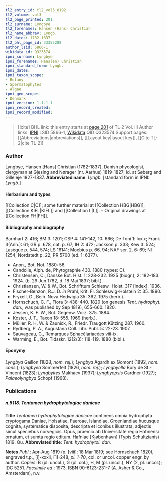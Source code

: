 ```yaml
---
tl2_entry_id: tl2_vol3_0192
tl2_volume: vol3
tl2_page_printed: 201
tl2_surname: Lyngbye
tl2_forenames: Hansen (Hans) Christian
tl2_name_abbrev: Lyngb.
tl2_dates: 1782-1837
tl2_bhl_page_id: 33355288
author_lsid: 5866-1
wikidata_id: Q323574
ipni_surname: Lyngbye
ipni_forenames: Hans(en) Christian
ipni_standard_form: Lyngb.
ipni_dates: 
ipni_taxon_scope: 
- Botany
- Spermatophytes
- Algae
ipni_geo_scope: 
- Denmark
ipni_version: 1.1.1.1
ipni_record_created: 
ipni_record_modified:
---
```


> [!cite] BHL link: this entry starts at [page 201](https://www.biodiversitylibrary.org/page/33355288) of TL-2 Vol. III
> Author links: [IPNI](https://www.ipni.org/a/5866-1) LSID 5866-1, [Wikidata](https://www.wikidata.org/wiki/Q323574) QID Q323574
> Support pages: [[Abbreviations|abbreviations]], [[Layout key|layout key]], [[Cite TL-2|cite TL-2]]

### Author

Lyngbye, Hansen \[Hans\] Christian (1782-1837), Danish phycologist, clergyman at Gjesing and Nørager (nr. Aarhus) 1819-1827; id. at Søberg and Gilleleje 1827-1837. 
**Abbreviated name**: *Lyngb.* \[standard form in IPNI: *Lyngb.*\]

#### Herbarium and types

[[Collection C|C]]; some further material at [[Collection HBG|HBG]], [[Collection KIEL|KIEL]] and [[Collection L|L]]. – Original drawings at [[Collection FH|FH]].

#### Bibliography and biography

Barnhart 2: 416; BM 3: 1201; CSP 4: 141-142, 10: 666; De Toni 1: lxxix; Frank 3(Anh.): 61; GR p. 678, cat. p. 67; IH 2: 472; Jackson p. 333; Kew 3: 524; Lasègue p. 544, 574; LS 16141; Moebius p. 66, 94; NAF ser. 2. 6: 69; NI 1254; Nordstedt p. 22; PR 5700 (ed. 1: 6377).
- Anon., Bot. Not. 1880: 56.
- Candolle, Alph. de, Phytographie 430. 1880 (types: C).
- Christensen, C., Danske Bot. Hist. 1: 228-232. 1925 (biogr.), 2: 182-183. 1924. (b. 29 Jun 1782, d. 18 Mai 1837; bibl.).
- Christiansen, W. & W., Bot. Schrifttum Schlesw.-Holst. 317 \[index\]. 1936.
- Fischer-Benzon, R.J. D. *in* Prahl, Krit. Fl. Schleswig-Holstein 2: 35. 1890.
- Fryxell, G., Beih. Nova Hedwigia 35: 362. 1975 (herb.).
- Hornschuch, C. F., Flora 3: 438-440. 1820 (on genesis *Tent, hydrophyt. dan*., was published by Sep 1819), 655-660. 1820.
- Jessen, K. F. W., Bot. Gegenw. Vorz. 375. 1884.
- Koster, J. T., Taxon 18: 555. 1969 (herb.).
- Müller, R. H. W. & Zaunick, R., Friedr. Traugott Kützing 287. 1960.
- Rydberg, P. A., Augustana Coll. Libr. Publ. 5: 22-23. 1907.
- Sauvageau, C., Remarques Sphacélariacées viii-ix.
- Warming, E., Bot. Tidsskr. 12(2/3): 118-119. 1880 (bibl.).

#### Eponymy

*Lyngbya* Gaillon (1828, *nom. rej.*); *Lyngbya* Agardh ex Gomont (1892, *nom. cons.*); *Lyngbyea* Sommerfelt (1826, *nom. rej.*); *Lyngbyella* Bory de St.-Vincent (1823); *Lyngbyites* Makhaev (1937); *Lyngbyopsis* Gardner (1927); *Palaeolyngbya* Schopf (1968).

### Publications

##### n.5118. Tentamen hydrophytologiae danicae

**Title**
*Tentamen hydrophytologiae danicae* continens omnia hydrophyta cryptogama Daniae, Holsatiae, Faeroae, Islandiae, Groenlandiae hucusque cognita, systematice disposita, descripta et iconibus illustrata, adjectis simul speciebus norvegicis. Opus, praemio ab Universitate regia Hafniensi ornatum, et sumta regio editum. Hafniae \[Kjøbenhavn\] (Typis Schultzianis) 1819. Qu.
**Abbreviated title**: *Tent. hydrophytol. dan.*

**Notes**
*Publ*.: Apr-Aug 1819 (p. \[viii\]: 18 Mar 1819; see Hornschuch 1820), engraved t.p., \[i\]-xxxii, \[1\]-248, *pl. 1-70*, col. or uncol. copper engr. by author. *Copies*: B (pl. uncol.), G (pl. col.), H, M (pl. uncol.), NY (2, pl. uncol.); IDC 5251.
*Facsimile ed*.: 1973, ISBN 90-6123-231-7 (A. Asher & Co., Amsterdam), n.v.

